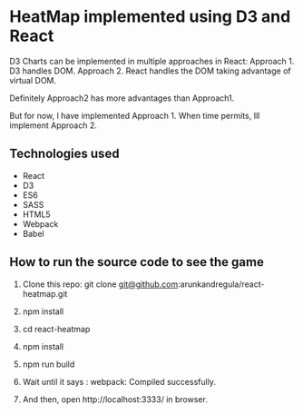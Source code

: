 # HeatMap implemented using D3 and React
D3 Charts can be implemented in multiple approaches in React:
Approach 1. D3 handles DOM.
Approach 2. React handles the DOM taking advantage of virtual DOM.

Definitely Approach2 has more advantages than Approach1.

But for now, I have implemented Approach 1. When time permits, Ill implement Approach 2.

## Technologies used

- React
- D3
- ES6
- SASS
- HTML5
- Webpack
- Babel

## How to run the source code to see the game
1. Clone this repo:
git clone git@github.com:arunkandregula/react-heatmap.git

2. npm install
3. cd react-heatmap
4. npm install
5. npm run build
6. Wait until it says : webpack: Compiled successfully.
6. And then, open http://localhost:3333/ in browser.


